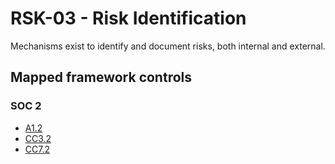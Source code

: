 # RSK-03 - Risk Identification
Mechanisms exist to identify and document risks, both internal and external. 
## Mapped framework controls
### SOC 2
- [A1.2](../soc2/a12.md)
- [CC3.2](../soc2/cc32.md)
- [CC7.2](../soc2/cc72.md)